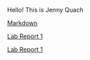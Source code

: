 Hello! This is Jenny Quach 

[Markdown](https://hoatuyet423.github.io/cse15l-lab-reports/jennyfile.html)

[Lab Report 1](lab-report-1-week-2.html)

[Lab Report 1](https://hoatuyet423.github.io/cse15l-lab-reports/lab-report-1-week-2.html)
